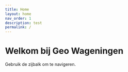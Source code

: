 ```yaml
---
title: Home
layout: home
nav_order: 1
description: test
permalink: /
---
```


# Welkom bij Geo Wageningen

Gebruik de zijbalk om te navigeren.
